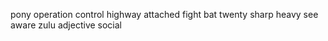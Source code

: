 pony operation control highway attached fight bat twenty sharp heavy see aware zulu adjective social